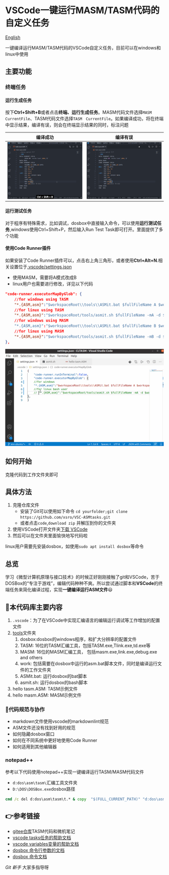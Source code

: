 # VSCode一键运行MASM/TASM代码的自定义任务

[English](readme.md)

一键编译运行MASM/TASM代码的VSCode自定义任务，目前可以在windows和linux中使用

## 主要功能

### 终端任务

#### 运行生成任务

按下**Ctrl+Shift+B**或者点击**终端、运行生成任务**。MASM代码文件选择`MASM CurrentFile`、TASM代码文件选择`TASM　CurrentFile`。如果编译成功，将在终端中显示结果，编译有误，则会在终端显示结果的同时，标注问题

|编译成功|编译有误|
|------|----------|
|![RunBuildTasksSuccess](pics/RunBuildTestsuc.gif)|![RunBuildTasksError](pics/RunBuildTestsErr.gif)|

#### 运行测试任务

对于程序有特殊需求，比如调试，dosbox中直接输入命令，可以使用**运行测试任务**,windows使用Ctrl+Shift+P，然后输入Run Test Task即可打开。里面提供了多个功能

#### 使用Code Runner插件

如果安装了Code Runner插件可以，点击右上角三角形，或者使用**Ctrl+Alt+N**.相关设置位于[.vscode/settings.json](.vscode/settings.json)

- 使用MASM，需要将A模式改成B
- linux用户也需要进行修改，详见以下代码

```json
"code-runner.executorMapByGlob": {
    //for windows using TASM
    "*.{ASM,asm}":"$workspaceRoot\\tools\\ASMit.bat $fullFileName A $workspaceRoot\\tools $workspaceRoot\\tools\\work",
    //for linux using TASM
    "*.{ASM,asm}":"$workspaceRoot/tools/asmit.sh $fullFileName -mA -d $workspaceRoot/tools"
    //for windows using MASM
    "*.{ASM,asm}":"$workspaceRoot\\tools\\ASMit.bat $fullFileName B $workspaceRoot\\tools $workspaceRoot\\tools\\work",
    //for linux using MASM
    "*.{ASM,asm}":"$workspaceRoot/tools/asmit.sh $fullFileName -mB -d $workspaceRoot/tools"
},
```

![coderunner](pics/CodeRunnerUbuntu.gif)

## 如何开始

克隆代码到工作文件夹即可

## 具体方法

1. 克隆仓库文件
    - 安装了Git可以使用如下命令 `cd yourfolder;git clone https://github.com/xsro/VSC-ASMtasks.git`
    - 或者点击`code`,`download zip` 并解压到你的文件夹
2. 使用VSCode打开文件夹[下载 VSCode](https://code.visualstudio.com/Download)
3. 然后可以在文件夹里面愉快地写代码啦

linux用户需要先安装dosbox，如使用`sudo apt install dosbox`等命令

## 总览

学习《微型计算机原理与接口技术》的时候正好刚刚接触了git和VSCode，苦于DOSBox的“专注于游戏”，编辑代码种种不爽。所以尝试通过脚本和**VSCode**的终端任务来简化编译过程，实现**一键编译运行ASM文件**:smiley:

## :file_folder:本代码库主要内容

1. `.vscode`：为了在VSCode中实现汇编语言的编辑运行调试等工作增加的配置文件
2. [tools](tools)文件夹
   1. dosbox:dosbox的windows程序，和扩大分辨率的配置文件
   2. TASM: 16位的TASM汇编工具，包括TASM.exe,Tlink.exe,td.exe等
   3. MASM: 16位的MASM汇编工具， 包括masm.exe,link.exe,debug.exe and others
   4. work: 包括需要在dosbox中运行的asm.bat脚本文件，同时是编译运行文件的工作文件夹
   5. ASMit.bat: 运行dosbox的bat脚本
   6. asmit.sh:  运行dosbox的bash脚本
3. hello tasm.ASM: TASM示例文件
4. hello masm.ASM: MASM示例文件

### :sparkling_heart:代码规范与协作

- markdown文件使用vscode的markdownlint规范
- ASM文件还没有找到好用的规范
- 如何隐藏dosbox窗口
- 如何在不同系统中更好地使用Code Runner
- 如何适用到其他编辑器

### notepad++

参考以下代码使用notepad++实现一键编译运行TASM/MASM代码文件

- `d:dos\asm\tasm\`汇编工具文件夹
- `D:\DOS\DOSBox.exe`dosbox路径

```cmd
cmd /c del d:dos\asm\tasm\t.* & copy  "$(FULL_CURRENT_PATH)" "d:dos\asm\tasm\t.asm" & D:\DOS\DOSBox.exe -noautoexec -c "mount c d:dos\asm\tasm"  -c "c:"  -c "tasm/t/zi t.asm" -c "tlink/v/3 t.obj" -c "t.exe" -c "pause" -c "exit"
```

## :point_right:参考链接

- [gitee仓库](https://gitee.com/chenliucx/CLTASM)TASM代码和微机笔记
- [vscode tasks任务的帮助文档](https://code.visualstudio.com/docs/editor/tasks#vscode)
- [vscode variables变量的帮助文档](https://code.visualstudio.com/docs/editor/variables-reference)
- [dosbox 命令行参数的文档](https://www.dosbox.com/wiki/Usage)
- [dosbox 命令文档](https://www.dosbox.com/wiki/Commands)

*Git 新手* 大家多指导呀

[^task]: 或者点击终端、运行默认生成任务(Terminal>Run Build Task)
